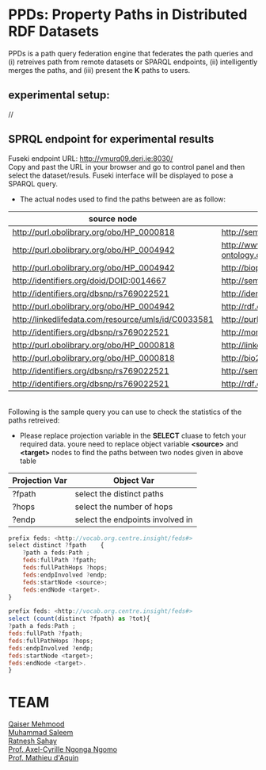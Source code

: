 # PPDs: Property Paths in Distributed RDF Datasets
PPDs is  a path query federation engine that federates the path queries and (i) retreives path from remote datasets or SPARQL endpoints, (ii) intelligently merges the paths, and (iii) present the **K** paths to users.

## experimental setup:

//

## SPRQL endpoint for experimental results

Fuseki endpoint URL: http://vmurq09.deri.ie:8030/
<br/>Copy and past the URL in your browser and go to control panel and then select the dataset/resuls. Fuseki interface will be displayed to pose a SPARQL query.

* The actual nodes used to find the paths between are as follow:

source node | target node
----------- | -----------
http://purl.obolibrary.org/obo/HP_0000818 | http://semanticscience.org/resource/SIO_000275
http://purl.obolibrary.org/obo/HP_0004942 | http://www.human-phenotype-ontology.org/hpoweb/showterm?id=HP:0001626
http://purl.obolibrary.org/obo/HP_0004942 | http://bioportal.bioontology.org/ontologies/DOID/DOID:7
http://identifiers.org/doid/DOID:0014667 | http://semanticscience.org/resource/SIO_000275
http://identifiers.org/dbsnp/rs769022521 | http://identifiers.org/ncbigene/10128
http://purl.obolibrary.org/obo/HP_0004942 | http://rdf.disgenet.org/v5.0.0/void/doClass
http://linkedlifedata.com/resource/umls/id/C0033581 | http://purl.obolibrary.org/obo/HP_0000024
http://identifiers.org/dbsnp/rs769022521 | http://monarchinitiative.org/gene/NCBIGene:10128
http://purl.obolibrary.org/obo/HP_0000818 | http://linkedlifedata.com/resource/phenotype/id/HP:0000818
http://purl.obolibrary.org/obo/HP_0000818 | http://bio2rdf.org/umls:C4025823
http://identifiers.org/dbsnp/rs769022521 | http://semanticscience.org/resource/SIO_000275
http://identifiers.org/dbsnp/rs769022521 | http://rdf.disgenet.org/v5.0.0/void/pantherClass

<br/> Following is the sample query you can use to check the statistics of the paths retreived:

* Please replace projection variable in the **SELECT** cluase to fetch your required data. youre need to replace object variable **\<source\>** and **\<target\>** nodes to find the paths between two nodes given in above table

Projection Var | Object Var
-------------- | ----------
?fpath | select the distinct paths
?hops | select the number of hops 
?endp | select the endpoints involved in 


 
```javascript
prefix feds: <http://vocab.org.centre.insight/feds#>
select distinct ?fpath    {
    ?path a feds:Path ;
    feds:fullPath ?fpath; 
    feds:fullPathHops ?hops;
    feds:endpInvolved ?endp;
    feds:startNode <source>;
    feds:endNode <target>.
} 
``` 

```javascript
prefix feds: <http://vocab.org.centre.insight/feds#>
select (count(distinct ?fpath) as ?tot){
?path a feds:Path ;
feds:fullPath ?fpath; 
feds:fullPathHops ?hops;
feds:endpInvolved ?endp;
feds:startNode <target>;
feds:endNode <target>.
} 
```

# TEAM
[Qaiser Mehmood](https://www.insight-centre.org/users/qaiser-mehmood) <br/>
[Muhammad Saleem](http://aksw.org/MuhammadSaleem.html) <br/>
[Ratnesh Sahay](https://www.insight-centre.org/users/ratnesh-sahay) <br/>
[Prof. Axel-Cyrille Ngonga Ngomo](https://www.uni-paderborn.de/person/65716/) <br/>
[Prof. Mathieu d'Aquin](https://www.insight-centre.org/users/mathieu-daquin)
